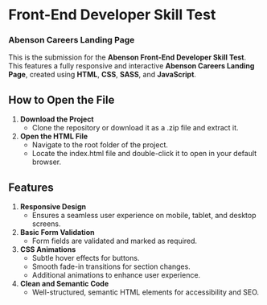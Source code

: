 # Front-End Developer Skill Test #

### Abenson Careers Landing Page ###
This is the submission for the **Abenson Front-End Developer Skill Test**. This features a fully responsive and interactive **Abenson Careers Landing Page**, created using **HTML**, **CSS**, **SASS**, and **JavaScript**.

## How to Open the File ##
1. **Download the Project**
    - Clone the repository or download it as a .zip file and extract it.
2. **Open the HTML File**
    - Navigate to the root folder of the project.
    - Locate the index.html file and double-click it to open in your default browser.

## Features ##
1. **Responsive Design**
    - Ensures a seamless user experience on mobile, tablet, and desktop screens.
2. **Basic Form Validation**
    - Form fields are validated and marked as required.
3. **CSS Animations**
    - Subtle hover effects for buttons.
    - Smooth fade-in transitions for section changes.
    - Additional animations to enhance user experience.
4. **Clean and Semantic Code**
    - Well-structured, semantic HTML elements for accessibility and SEO.
